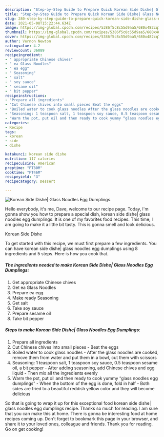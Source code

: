 ```yaml
---
description: "Step-by-Step Guide to Prepare Quick Korean Side Dishe| Glass Noodles Egg Dumplings"
title: "Step-by-Step Guide to Prepare Quick Korean Side Dishe| Glass Noodles Egg Dumplings"
slug: 280-step-by-step-guide-to-prepare-quick-korean-side-dishe-glass-noodles-egg-dumplings
date: 2021-05-08T15:22:44.634Z
image: https://img-global.cpcdn.com/recipes/5386f5c8c55d9aa5/680x482cq70/korean-side-dishe-glass-noodles-egg-dumplings-recipe-main-photo.jpg
thumbnail: https://img-global.cpcdn.com/recipes/5386f5c8c55d9aa5/680x482cq70/korean-side-dishe-glass-noodles-egg-dumplings-recipe-main-photo.jpg
cover: https://img-global.cpcdn.com/recipes/5386f5c8c55d9aa5/680x482cq70/korean-side-dishe-glass-noodles-egg-dumplings-recipe-main-photo.jpg
author: Vernon Newton
ratingvalue: 4.2
reviewcount: 36089
recipeingredient:
- " appropriate Chinese chives"
- " ea Glass Noodles"
- " ea egg"
- " Seasoning"
- " salt"
- " soy sauce"
- " sesame oil"
- " bit pepper"
recipeinstructions:
- "Prepare all ingredients"
- "Cut Chinese chives into small pieces Beat the eggs"
- "Boiled water to cook glass noodles After the glass noodles are cooked, remove them from water and put them in a bowl, cut them with scissors"
- "Seasoning: 1 teaspoon salt, 1 teaspoon soy sauce, 0.5 teaspoon sesame oil, a bit pepper After adding seasoning, add Chinese chives and egg liquid Then mix all the ingredients evenly"
- "Warm the pot, put oil and then ready to cook yummy “glass noodles egg dumplings” When the bottom of the egg is done, fold in half Both sides are fried to a beautiful reddish yellow color and they will become delicious"
categories:
- Recipe
tags:
- korean
- side
- dishe

katakunci: korean side dishe 
nutrition: 117 calories
recipecuisine: American
preptime: "PT30M"
cooktime: "PT46M"
recipeyield: "3"
recipecategory: Dessert

---
```



![Korean Side Dishe| Glass Noodles Egg Dumplings](https://img-global.cpcdn.com/recipes/5386f5c8c55d9aa5/680x482cq70/korean-side-dishe-glass-noodles-egg-dumplings-recipe-main-photo.jpg)

Hello everybody, it's me, Dave, welcome to our recipe page. Today, I'm gonna show you how to prepare a special dish, korean side dishe| glass noodles egg dumplings. It is one of my favorites food recipes. This time, I am going to make it a little bit tasty. This is gonna smell and look delicious.

Korean Side Dishe

To get started with this recipe, we must first prepare a few ingredients. You can have korean side dishe| glass noodles egg dumplings using 8 ingredients and 5 steps. Here is how you cook that.

<!--inarticleads1-->

##### The ingredients needed to make Korean Side Dishe| Glass Noodles Egg Dumplings:

1. Get  appropriate Chinese chives
1. Get  ea Glass Noodles
1. Prepare  ea egg
1. Make ready  Seasoning
1. Get  salt
1. Take  soy sauce
1. Prepare  sesame oil
1. Take  bit pepper




<!--inarticleads2-->

##### Steps to make Korean Side Dishe| Glass Noodles Egg Dumplings:

1. Prepare all ingredients
1. Cut Chinese chives into small pieces - Beat the eggs
1. Boiled water to cook glass noodles - After the glass noodles are cooked, remove them from water and put them in a bowl, cut them with scissors
1. Seasoning: 1 teaspoon salt, 1 teaspoon soy sauce, 0.5 teaspoon sesame oil, a bit pepper - After adding seasoning, add Chinese chives and egg liquid - Then mix all the ingredients evenly
1. Warm the pot, put oil and then ready to cook yummy “glass noodles egg dumplings” - When the bottom of the egg is done, fold in half - Both sides are fried to a beautiful reddish yellow color and they will become delicious




So that is going to wrap it up for this exceptional food korean side dishe| glass noodles egg dumplings recipe. Thanks so much for reading. I am sure that you can make this at home. There is gonna be interesting food at home recipes coming up. Don't forget to bookmark this page in your browser, and share it to your loved ones, colleague and friends. Thank you for reading. Go on get cooking!
